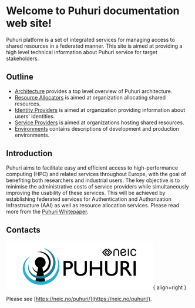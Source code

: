 # Welcome to Puhuri documentation web site!


Puhuri platform is a set of integrated services for managing access to shared resources in a federated manner.
This site is aimed at providing a high level technical information about Puhuri service for target stakeholders.

## Outline

- [Architecture](architecture.md) provides a top level overview of Puhuri architecture.
- [Resource Allocators](resource-allocators-overview.md) is aimed at organization allocating shared resources.
- [Identity Providers](idp_integration/index.md) is aimed at organization providing information about users' identities.
- [Service Providers](service-providers.md) is aimed at organizations hosting shared resources.
- [Environments](environments.md) contains descriptions of development and production environments.


## Introduction

Puhuri aims to facilitate easy and efficient access to high-performance computing (HPC) and related services throughout Europe, with the goal of benefiting both researchers and industrial users. The key objective is to minimise the administrative costs of service providers while simultaneously improving the usability of these services. This will be achieved by establishing federated services for Authentication and Authorization Infrastructure (AAI) as well as resource allocation services. Please read more from the [Puhuri Whitepaper](https://wiki.neic.no/w/ext/img_auth.php/8/80/Puhuri_Whitepaper.pdf).

## Contacts

![Placeholder](assets/logo.png){ align=right }

Please see [https://neic.no/puhuri/](https://neic.no/puhuri/).
